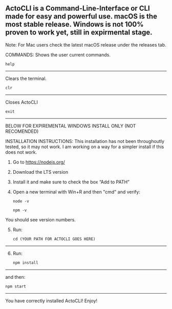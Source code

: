 ActoCLI is a Command-Line-Interface or CLI made for easy and powerful use.    macOS is the most stable release. Windows is not 100% proven to work yet, still in expirmental stage. 
----------------------------------------------------------


Note: For Mac users check the latest macOS release under the releases tab.


COMMANDS:
Shows the user current commands.

    help
----------------

Clears the terminal.

    clr
------------------------

Closes ActoCLI

    exit
------------------------
BELOW FOR EXPIREMENTAL WINDOWS INSTALL ONLY (NOT RECOMENDED) 

INSTALLATION INSTRUCTIONS:
This installation has not been throughoutly tested, so it may not work. I am working on a way for a simpler install if this does not work.
1. Go to https://nodejs.org/

2. Download the LTS version 

3. Install it and make sure to check the box “Add to PATH”

4. Open a new terminal with Win+R and then "cmd" and verify:

       node -v

       npm -v

You should see version numbers.

5. Run:

       cd (YOUR PATH FOR ACTOCLI GOES HERE)
----------------------------------------------------------

6. Run:

       npm install
-------------------------

and then:

    npm start
---------------------------

You have correctly installed ActoCLI! Enjoy!




